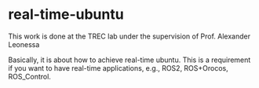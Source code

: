 # real-time-ubuntu

This work is done at the TREC lab under the supervision of Prof. Alexander Leonessa

Basically, it is about how to achieve real-time ubuntu. This is a requirement if you want to have real-time applications, e.g., ROS2, ROS+Orocos, ROS_Control. 
